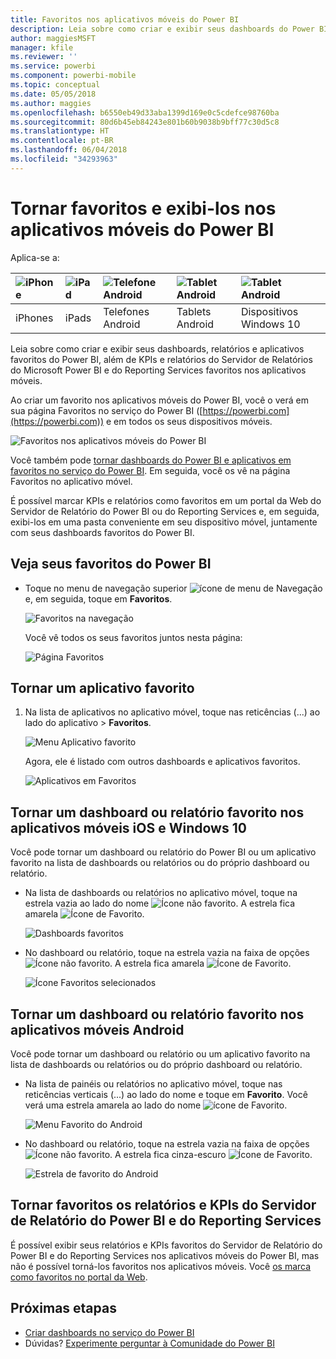 ```yaml
---
title: Favoritos nos aplicativos móveis do Power BI
description: Leia sobre como criar e exibir seus dashboards do Power BI, relatórios e aplicativos, além de KPIs e relatórios do Servidor de Relatórios do Microsoft Power BI e do Reporting Services favoritos nos aplicativos móveis.
author: maggiesMSFT
manager: kfile
ms.reviewer: ''
ms.service: powerbi
ms.component: powerbi-mobile
ms.topic: conceptual
ms.date: 05/05/2018
ms.author: maggies
ms.openlocfilehash: b6550eb49d33aba1399d169e0c5cdefce98760ba
ms.sourcegitcommit: 80d6b45eb84243e801b60b9038b9bff77c30d5c8
ms.translationtype: HT
ms.contentlocale: pt-BR
ms.lasthandoff: 06/04/2018
ms.locfileid: "34293963"
---
```

# <a name="make-and-view-favorites-in-the-power-bi-mobile-apps"></a>Tornar favoritos e exibi-los nos aplicativos móveis do Power BI
Aplica-se a:

| ![iPhone](media/mobile-apps-favorites/iphone-logo-50-px.png) | ![iPad](media/mobile-apps-favorites/ipad-logo-50-px.png) | ![Telefone Android](media/mobile-apps-favorites/android-phone-logo-50-px.png) | ![Tablet Android](media/mobile-apps-favorites/android-tablet-logo-50-px.png) | ![Tablet Android](media/mobile-apps-favorites/win-10-logo-50-px.png) |
|:--- |:--- |:--- |:--- |:--- |
| iPhones |iPads |Telefones Android |Tablets Android |Dispositivos Windows 10 |

Leia sobre como criar e exibir seus dashboards, relatórios e aplicativos favoritos do Power BI, além de KPIs e relatórios do Servidor de Relatórios do Microsoft Power BI e do Reporting Services favoritos nos aplicativos móveis.

Ao criar um favorito nos aplicativos móveis do Power BI, você o verá em sua página Favoritos no serviço do Power BI ([https://powerbi.com](https://powerbi.com)) e em todos os seus dispositivos móveis. 

![Favoritos nos aplicativos móveis do Power BI](media/mobile-apps-find-content-mobile-devices/power-bi-android-favorites-reports.png)


Você também pode [tornar dashboards do Power BI e aplicativos em favoritos no serviço do Power BI](service-dashboard-favorite.md). Em seguida, você os vê na página Favoritos no aplicativo móvel.

É possível marcar KPIs e relatórios como favoritos em um portal da Web do Servidor de Relatório do Power BI ou do Reporting Services e, em seguida, exibi-los em uma pasta conveniente em seu dispositivo móvel, juntamente com seus dashboards favoritos do Power BI.

## <a name="view-your-power-bi-favorites"></a>Veja seus favoritos do Power BI
* Toque no menu de navegação superior ![ícone de menu de Navegação](media/mobile-apps-favorites/power-bi-iphone-global-nav-button.png) e, em seguida, toque em **Favoritos**.
  
  ![Favoritos na navegação](media/mobile-apps-favorites/power-bi-ipad-faves-pbi-report-server.png)
  
  Você vê todos os seus favoritos juntos nesta página:
  
  ![Página Favoritos](media/mobile-apps-favorites/power-bi-ipad-favorites.png)

## <a name="make-an-app-a-favorite"></a>Tornar um aplicativo favorito
1. Na lista de aplicativos no aplicativo móvel, toque nas reticências (...) ao lado do aplicativo > **Favoritos**.
   
    ![Menu Aplicativo favorito](media/mobile-apps-favorites/power-bi-android-favorite-app-ellipsis.png)
   
    Agora, ele é listado com outros dashboards e aplicativos favoritos.
   
    ![Aplicativos em Favoritos](media/mobile-apps-favorites/power-bi-android-favorite-apps.png)

## <a name="make-a-dashboard-or-report-a-favorite-in-the-ios-and-windows-10-mobile-apps"></a>Tornar um dashboard ou relatório favorito nos aplicativos móveis iOS e Windows 10
Você pode tornar um dashboard ou relatório do Power BI ou um aplicativo favorito na lista de dashboards ou relatórios ou do próprio dashboard ou relatório.

* Na lista de dashboards ou relatórios no aplicativo móvel, toque na estrela vazia ao lado do nome ![Ícone não favorito](media/mobile-apps-favorites/power-bi-mobile-not-favorite-icon.png). A estrela fica amarela ![Ícone de Favorito](media/mobile-apps-favorites/power-bi-mobile-yes-favorite-icon.png).
  
    ![Dashboards favoritos](media/mobile-apps-favorites/power-bi-mobile-make-dashboard-favorite.png)
* No dashboard ou relatório, toque na estrela vazia na faixa de opções ![Ícone não favorito](media/mobile-apps-favorites/power-bi-mobile-not-favorite-icon.png). A estrela fica amarela ![Ícone de Favorito](media/mobile-apps-favorites/power-bi-mobile-yes-favorite-icon.png).
  
    ![Ícone Favoritos selecionados](media/mobile-apps-favorites/power-bi-mobile-favorite-selected.png)

## <a name="make-a-dashboard-or-report-a-favorite-in-the-android-mobile-apps"></a>Tornar um dashboard ou relatório favorito nos aplicativos móveis Android
Você pode tornar um dashboard ou relatório ou um aplicativo favorito na lista de dashboards ou relatórios ou do próprio dashboard ou relatório.

* Na lista de painéis ou relatórios no aplicativo móvel, toque nas reticências verticais (...) ao lado do nome e toque em **Favorito**. Você verá uma estrela amarela ao lado do nome ![ícone de Favorito](media/mobile-apps-favorites/power-bi-mobile-yes-favorite-icon.png).
  
    ![Menu Favorito do Android](media/mobile-apps-favorites/power-bi-android-make-favorite.png)
* No dashboard ou relatório, toque na estrela vazia na faixa de opções ![Ícone não favorito](media/mobile-apps-favorites/power-bi-mobile-not-favorite-icon.png). A estrela fica cinza-escuro ![Ícone de Favorito](media/mobile-apps-favorites/power-bi-android-favorite-icon.png).
  
    ![Estrela de favorito do Android](media/mobile-apps-favorites/power-bi-android-favorite-in-dashboard.png)

## <a name="make-favorite-power-bi-report-server-and-reporting-services-reports-and-kpis"></a>Tornar favoritos os relatórios e KPIs do Servidor de Relatório do Power BI e do Reporting Services
É possível exibir seus relatórios e KPIs favoritos do Servidor de Relatório do Power BI e do Reporting Services nos aplicativos móveis do Power BI, mas não é possível torná-los favoritos nos aplicativos móveis. Você [os marca como favoritos no portal da Web](report-server/tutorial-explore-report-server-web-portal.md#tag-your-favorites). 

## <a name="next-steps"></a>Próximas etapas
* [Criar dashboards no serviço do Power BI](service-dashboard-favorite.md) 
* Dúvidas? [Experimente perguntar à Comunidade do Power BI](http://community.powerbi.com/)

